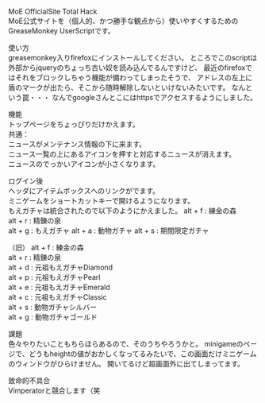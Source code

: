 MoE OfficialSite Total Hack  
MoE公式サイトを（個人的、かつ勝手な観点から）使いやすくするためのGreaseMonkey UserScriptです。  
  
使い方  
greasemonkey入りfirefoxにインストールしてください。 
ところでこのscriptは外部からjqueryのちょっち古い奴を読み込んでるんですけど、
最近のfirefoxではそれをブロックしちゃう機能が備わってしまったそうで、
アドレスの左上に盾のマークが出たら、そこから随時解除しないといけないみたいです。
なんという罠・・・
なんでgoogleさんとこにはhttpsでアクセスするようにしました。 
  
機能  
トップページをちょっぴりだけかえます。  
共通：  
ニュースがメンテナンス情報の下に来ます。  
ニュース一覧の上にあるアイコンを押すと対応するニュースが消えます。  
ニュースのでっかいアイコンが小さくなります。  
  
ログイン後  
ヘッダにアイテムボックスへのリンクがでます。  
ミニゲームをショートカットキーで開けるようになります。  
もえガチャは統合されたので以下のようにかえました。
alt + f : 練金の森  
alt + r : 精錬の泉  
alt + g : もえガチャ
alt + a : 動物ガチャ
alt + s : 期間限定ガチャ 

（旧）
alt + f : 練金の森  
alt + r : 精錬の泉  
alt + d : 元祖もえガチャDiamond  
alt + p : 元祖もえガチャPearl  
alt + e : 元祖もえガチャEmerald  
alt + c : 元祖もえガチャClassic  
alt + s : 動物ガチャシルバー  
alt + g : 動物ガチャゴールド  

課題  
色々やりたいこともちらほらあるので、そのうちやろうかと。
minigameのページで、どうもheightの値がおかしくなってるみたいで、この画面だけミニゲームのウィンドウがひらけません。
開いてるけど超画面外に出てしまってます。
  
致命的不具合  
Vimperatorと競合します（笑
